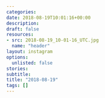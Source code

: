 ```yaml
---
categories:
date: 2018-08-19T10:01:16+00:00
description:
draft: false
resources:
- src: 2018-08-19_10-01-16_UTC.jpg
  name: "header"
layout: instagram
options:
  unlisted: false
stories:
subtitle:
title: "2018-08-19"
tags: []
---
```


 
